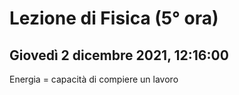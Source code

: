 # Lezione di Fisica (5° ora)
## Giovedì 2 dicembre 2021, 12:16:00

Energia = capacità di compiere un lavoro
<!--stackedit_data:
eyJoaXN0b3J5IjpbMTgyODA0MTAzMV19
-->